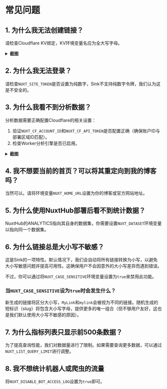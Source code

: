 # 常见问题

## 1. 为什么我无法创建链接？

请检查Cloudflare KV绑定，KV环境变量名应为全大写字母。

<details>
  <summary><b>截图</b></summary>
  <img alt="Cloudflare中的KV绑定设置" src="/docs/images/faqs-kv.png"/>
</details>

## 2. 为什么我无法登录？

请检查`NUXT_SITE_TOKEN`是否设置为纯数字，Sink不支持纯数字令牌，我们认为这是不安全的。

## 3. 为什么我看不到分析数据？

分析数据需要正确配置Cloudflare的相关设置：

1. 验证`NUXT_CF_ACCOUNT_ID`和`NUXT_CF_API_TOKEN`是否配置正确（确保账户ID与部署区域ID匹配）。
2. 检查Worker分析引擎是否已启用。

<details>
  <summary><b>截图</b></summary>
  <img alt="Cloudflare中的分析引擎绑定设置" src="/docs/images/faqs-Analytics_engine.png"/>
</details>

## 4. 我不想要当前的首页？可以将其重定向到我的博客吗？

当然可以。请将环境变量`NUXT_HOME_URL`设置为你的博客或官方网站地址。

## 5. 为什么使用NuxtHub部署后看不到统计数据？

NuxtHub的ANALYTICS指向其自身的数据集，你需要设置`NUXT_DATASET`环境变量以指向同一个数据集。

## 6. 为什么链接总是大小写不敏感？

这是Sink的一项特性。默认情况下，我们会自动将所有链接转换为小写，以避免大小写敏感问题并提高可用性。这确保用户不会因意外的大小写差异而遇到错误。

不过，你可以通过将`NUXT_CASE_SENSITIVE`环境变量设置为`true`来禁用此功能。

### 当`NUXT_CASE_SENSITIVE`设为`true`时会发生什么？

新生成的链接将区分大小写，`MyLink`和`mylink`会被视为不同的链接。随机生成的短标识（slug）将包含大小写字母，提供更多的唯一组合（但不够用户友好，这也是我们默认使用大小写不敏感的原因）。

## 7. 为什么指标列表只显示前500条数据？

为了提高查询性能，我们对数据量进行了限制。如果需要查询更多数据，可以通过`NUXT_LIST_QUERY_LIMIT`进行调整。

## 8. 我不想统计机器人或爬虫的流量

将`NUXT_DISABLE_BOT_ACCESS_LOG`设置为`true`即可。
